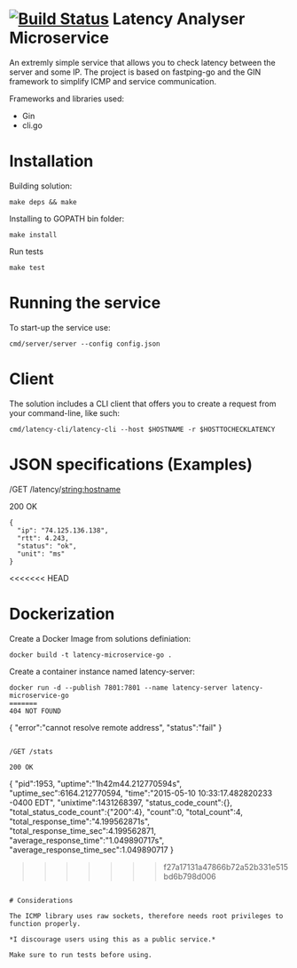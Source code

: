[![Build Status](https://travis-ci.org/haukurk/latency-microservice-go.svg?branch=master)](https://travis-ci.org/haukurk/latency-microservice-go)
Latency Analyser Microservice
=================

An extremly simple service that allows you to check latency between the server and some IP.
The project is based on fastping-go and the GIN framework to simplify ICMP and service communication.

Frameworks and libraries used:
 * Gin
 * cli.go

# Installation

Building solution:
```
make deps && make 
```

Installing to GOPATH bin folder:
```
make install
```

Run tests
```
make test
```

# Running the service

To start-up the service use:
```
cmd/server/server --config config.json
```

# Client

The solution includes a CLI client that offers you to create a request from your command-line, like such:

```
cmd/latency-cli/latency-cli --host $HOSTNAME -r $HOSTTOCHECKLATENCY
```


# JSON specifications (Examples)

/GET /latency/<string:hostname>

200 OK
```
{
  "ip": "74.125.136.138",
  "rtt": 4.243,
  "status": "ok",
  "unit": "ms"
}

```

<<<<<<< HEAD
# Dockerization

Create a Docker Image from solutions definiation:
```
docker build -t latency-microservice-go .
```

Create a container instance named latency-server:
```
docker run -d --publish 7801:7801 --name latency-server latency-microservice-go
=======
404 NOT FOUND
```
{
  "error":"cannot resolve remote address",
  "status":"fail"
}
```

/GET /stats

200 OK
```
{
  "pid":1953,
  "uptime":"1h42m44.212770594s",
  "uptime_sec":6164.212770594,
  "time":"2015-05-10 10:33:17.482820233 -0400 EDT",
  "unixtime":1431268397,
  "status_code_count":{},
  "total_status_code_count":{"200":4},
  "count":0,
  "total_count":4,
  "total_response_time":"4.199562871s",
  "total_response_time_sec":4.199562871,
  "average_response_time":"1.049890717s",
  "average_response_time_sec":1.049890717
}
>>>>>>> f27a17131a47866b72a52b331e515bd6b798d006
```

# Considerations

The ICMP library uses raw sockets, therefore needs root privileges to function properly.

*I discourage users using this as a public service.*

Make sure to run tests before using.
